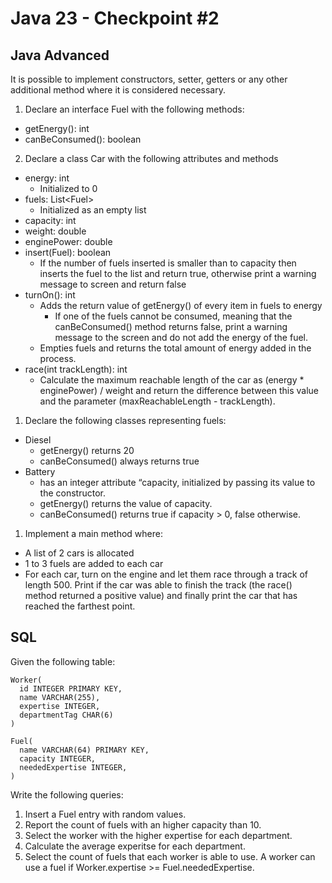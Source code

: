 # Java 23 - Checkpoint #2
## Java Advanced
It is possible to implement constructors, setter, getters or any other additional method where it is considered necessary.
1. Declare an interface Fuel with the following methods:
- getEnergy(): int
- canBeConsumed(): boolean
2. Declare a class Car with the following attributes and methods
- energy: int
    - Initialized to 0
- fuels: List\<Fuel\>
    - Initialized as an empty list
- capacity: int
- weight: double
- enginePower: double
- insert(Fuel): boolean
  - If the number of fuels inserted is smaller than to capacity then inserts the fuel to the list and return true, otherwise print a warning message to screen and return false
- turnOn(): int
  - Adds the return value of getEnergy() of every item in fuels to energy
    - If one of the fuels cannot be consumed, meaning that the canBeConsumed() method returns false, print a warning message to the screen and do not add the energy of the fuel.
  - Empties fuels and returns the total amount of energy added in the process.
- race(int trackLength): int
  - Calculate the maximum reachable length of the car as (energy * enginePower) / weight and return the difference between this value and the parameter (maxReachableLength - trackLength).
1. Declare the following classes representing fuels:
- Diesel
  - getEnergy() returns 20
  - canBeConsumed() always returns true
- Battery
  - has an integer attribute “capacity, initialized by passing its value to the constructor. 
  - getEnergy() returns the value of capacity.
  - canBeConsumed() returns true if capacity > 0, false otherwise.
1. Implement a main method where:
- A list of 2 cars is allocated
- 1 to 3 fuels are added to each car
- For each car, turn on the engine and let them race through a track of length 500. Print if the car was able to finish the track (the race() method returned a positive value) and finally print the car that has reached the farthest point.
  
## SQL
Given the following table:
```
Worker(
  id INTEGER PRIMARY KEY,
  name VARCHAR(255),
  expertise INTEGER,
  departmentTag CHAR(6)
)

Fuel(
  name VARCHAR(64) PRIMARY KEY,
  capacity INTEGER,
  neededExpertise INTEGER,
)
```
Write the following queries:
1. Insert a Fuel entry with random values.
2. Report the count of fuels with an higher capacity than 10.
3. Select the worker with the higher expertise for each department.
4. Calculate the average experitse for each department.
5. Select the count of fuels that each worker is able to use. A worker can use a fuel if Worker.expertise >= Fuel.neededExpertise.